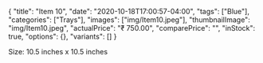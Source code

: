 {
    "title": "Item 10",
    "date": "2020-10-18T17:00:57-04:00",
    "tags": ["Blue"],
    "categories": ["Trays"],
    "images": ["img/Item10.jpeg"],
    "thumbnailImage": "img/Item10.jpeg",
    "actualPrice": "₹ 750.00",
    "comparePrice": "",
    "inStock": true,
    "options": {},
    "variants": []
}

Size: 10.5 inches x 10.5 inches